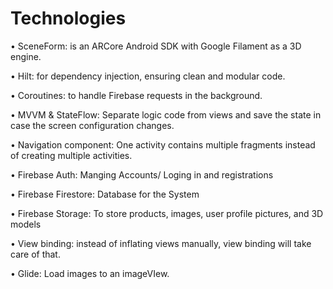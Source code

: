 # Technologies

• SceneForm: is an ARCore Android SDK with Google Filament as a 3D engine.

• Hilt: for dependency injection, ensuring clean and modular code.

• Coroutines: to handle Firebase requests in the background.

• MVVM & StateFlow: Separate logic code from views and save the state in case the screen configuration changes.

• Navigation component: One activity contains multiple fragments instead of creating multiple activities.

• Firebase Auth: Manging Accounts/ Loging in and registrations

• Firebase Firestore: Database for the System

• Firebase Storage: To store products, images, user profile pictures, and 3D models

• View binding: instead of inflating views manually, view binding will take care of that.

• Glide: Load images to an imageVIew.



